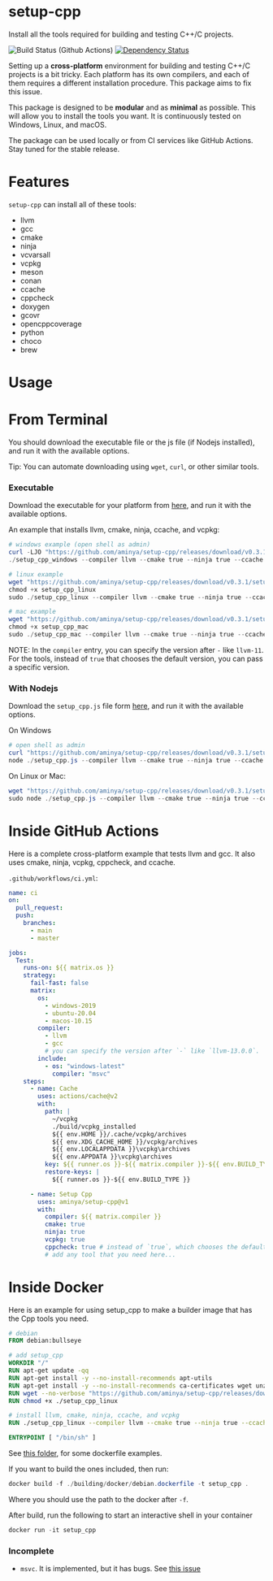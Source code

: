 # setup-cpp

Install all the tools required for building and testing C++/C projects.

![Build Status (Github Actions)](https://github.com/aminya/setup-cpp/workflows/CI/badge.svg)
[![Dependency Status](https://david-dm.org/aminya/setup-cpp.svg)](https://david-dm.org/aminya/setup-cpp)

Setting up a **cross-platform** environment for building and testing C++/C projects is a bit tricky. Each platform has its own compilers, and each of them requires a different installation procedure. This package aims to fix this issue.

This package is designed to be **modular** and as **minimal** as possible. This will allow you to install the tools you want. It is continuously tested on Windows, Linux, and macOS.

The package can be used locally or from CI services like GitHub Actions. Stay tuned for the stable release.

# Features

`setup-cpp` can install all of these tools:

- llvm
- gcc
- cmake
- ninja
- vcvarsall
- vcpkg
- meson
- conan
- ccache
- cppcheck
- doxygen
- gcovr
- opencppcoverage
- python
- choco
- brew

# Usage

# From Terminal

You should download the executable file or the js file (if Nodejs installed), and run it with the available options.

Tip: You can automate downloading using `wget`, `curl`, or other similar tools.

### Executable

Download the executable for your platform from [here](https://github.com/aminya/setup-cpp/releases/tag/v0.3.1), and run it with the available options.

An example that installs llvm, cmake, ninja, ccache, and vcpkg:

```ps1
# windows example (open shell as admin)
curl -LJO "https://github.com/aminya/setup-cpp/releases/download/v0.3.1/setup_cpp_windows.exe"
./setup_cpp_windows --compiler llvm --cmake true --ninja true --ccache true --vcpkg true
```

```ps1
# linux example
wget "https://github.com/aminya/setup-cpp/releases/download/v0.3.1/setup_cpp_linux"
chmod +x setup_cpp_linux
sudo ./setup_cpp_linux --compiler llvm --cmake true --ninja true --ccache true --vcpkg true
```

```ps1
# mac example
wget "https://github.com/aminya/setup-cpp/releases/download/v0.3.1/setup_cpp_mac"
chmod +x setup_cpp_mac
sudo ./setup_cpp_mac --compiler llvm --cmake true --ninja true --ccache true --vcpkg true
```

NOTE: In the `compiler` entry, you can specify the version after `-` like `llvm-11`.
For the tools, instead of `true` that chooses the default version, you can pass a specific version.

### With Nodejs

Download the `setup_cpp.js` file form [here](https://github.com/aminya/setup-cpp/releases/download/v0.3.1/setup_cpp.js), and run it with the available options.

On Windows

```ps1
# open shell as admin
curl "https://github.com/aminya/setup-cpp/releases/download/v0.3.1/setup_cpp.js"
node ./setup_cpp.js --compiler llvm --cmake true --ninja true --ccache true --vcpkg true
```

On Linux or Mac:

```ps1
wget "https://github.com/aminya/setup-cpp/releases/download/v0.3.1/setup_cpp.js"
sudo node ./setup_cpp.js --compiler llvm --cmake true --ninja true --ccache true --vcpkg true
```

# Inside GitHub Actions

Here is a complete cross-platform example that tests llvm and gcc. It also uses cmake, ninja, vcpkg, cppcheck, and ccache.

`.github/workflows/ci.yml`:

```yaml
name: ci
on:
  pull_request:
  push:
    branches:
      - main
      - master

jobs:
  Test:
    runs-on: ${{ matrix.os }}
    strategy:
      fail-fast: false
      matrix:
        os:
          - windows-2019
          - ubuntu-20.04
          - macos-10.15
        compiler:
          - llvm
          - gcc
          # you can specify the version after `-` like `llvm-13.0.0`.
        include:
          - os: "windows-latest"
            compiler: "msvc"
    steps:
      - name: Cache
        uses: actions/cache@v2
        with:
          path: |
            ~/vcpkg
            ./build/vcpkg_installed
            ${{ env.HOME }}/.cache/vcpkg/archives
            ${{ env.XDG_CACHE_HOME }}/vcpkg/archives
            ${{ env.LOCALAPPDATA }}\vcpkg\archives
            ${{ env.APPDATA }}\vcpkg\archives
          key: ${{ runner.os }}-${{ matrix.compiler }}-${{ env.BUILD_TYPE }}-${{ hashFiles('**/CMakeLists.txt') }}-${{ hashFiles('./vcpkg.json')}}
          restore-keys: |
            ${{ runner.os }}-${{ env.BUILD_TYPE }}

      - name: Setup Cpp
        uses: aminya/setup-cpp@v1
        with:
          compiler: ${{ matrix.compiler }}
          cmake: true
          ninja: true
          vcpkg: true
          cppcheck: true # instead of `true`, which chooses the default version, you can pass a specific version.
          # add any tool that you need here...
```

# Inside Docker

Here is an example for using setup_cpp to make a builder image that has the Cpp tools you need.

```dockerfile
# debian
FROM debian:bullseye

# add setup_cpp
WORKDIR "/"
RUN apt-get update -qq
RUN apt-get install -y --no-install-recommends apt-utils
RUN apt-get install -y --no-install-recommends ca-certificates wget unzip
RUN wget --no-verbose "https://github.com/aminya/setup-cpp/releases/download/v0.3.1/setup_cpp_linux"
RUN chmod +x ./setup_cpp_linux

# install llvm, cmake, ninja, ccache, and vcpkg
RUN ./setup_cpp_linux --compiler llvm --cmake true --ninja true --ccache true --vcpkg true

ENTRYPOINT [ "/bin/sh" ]
```

See [this folder](https://github.com/aminya/setup-cpp/tree/master/building/docker), for some dockerfile examples.

If you want to build the ones included, then run:

```ps1
docker build -f ./building/docker/debian.dockerfile -t setup_cpp .
```

Where you should use the path to the docker after `-f`.

After build, run the following to start an interactive shell in your container

```ps1
docker run -it setup_cpp
```

### Incomplete

- `msvc`. It is implemented, but it has bugs. See [this issue](https://github.com/aminya/setup-cpp/issues/1)
